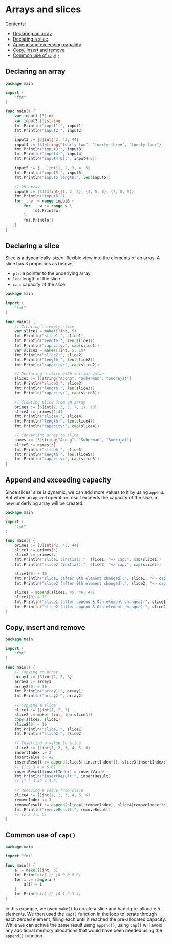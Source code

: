 # Arrays and slices

Contents:

- [Declaring an array](#declaring-an-array)
- [Declaring a slice](#declaring-a-slice)
- [Append and exceeding capacity](#append-and-exceeding-capacity)
- [Copy, insert and remove](#copy-insert-and-remove)
- [Common use of `cap()`](#common-use-of-cap)

## Declaring an array

```go
package main

import (
	"fmt"
)

func main() {
	var input1 [3]int
	var input2 [3]string
	fmt.Println("input1:", input1)
	fmt.Println("input2:", input2)

	input3 := [3]int{42, 43, 44}
	input4 := [3]string{"fourty-two", "fourty-three", "fourty-four"}
	fmt.Println("input3:", input3)
	fmt.Println("input4:", input4)
	fmt.Println("input4[0]:", input4[0])

	input5 := [...]int{1, 2, 3, 4, 5}
	fmt.Println("input5:", input5)
	fmt.Println("input5 length:", len(input5))

	// 2D array
	input6 := [3][3]int{{1, 2, 3}, {4, 5, 6}, {7, 8, 9}}
	fmt.Println("input6:")
	for _, v := range input6 {
		for _, w := range v {
			fmt.Print(w)
		}
		fmt.Println()
	}
}
```

## Declaring a slice

Slice is a dynamically-sized, flexible view into the elements of an array. A slice has 3 properties as below:

- `ptr`: a pointer to the underlying array
- `len`: length of the slice
- `cap`: capacity of the slice

```go
package main

import (
	"fmt"
)

func main() {
	// Creating an empty slice
	var slice1 = make([]int, 5)
	fmt.Println("slice1:", slice1)
	fmt.Println("length:", len(slice1))
	fmt.Println("capacity:", cap(slice1))
	var slice2 = make([]int, 5, 10)
	fmt.Println("slice2:", slice2)
	fmt.Println("length:", len(slice2))
	fmt.Println("capacity:", cap(slice2))

	// Declaring a slice with initial value
	slice3 := []string{"Acong", "Suherman", "Sudrajat"}
	fmt.Println("slice3:", slice3)
	fmt.Println("length:", len(slice3))
	fmt.Println("capacity:", cap(slice3))

	// Creating slice from an array
	primes := [6]int{2, 3, 5, 7, 11, 13}
	slice4 := primes[1:4]
	fmt.Println("slice4:", slice4)
	fmt.Println("length:", len(slice4))
	fmt.Println("capacity:", cap(slice4))

	// Converting array to slice
	names := [3]string{"Acong", "Suherman", "Sudrajat"}
	slice5 := names[:]
	fmt.Println("slice5:", slice5)
	fmt.Println("length:", len(slice5))
	fmt.Println("capacity:", cap(slice5))
}
```

## Append and exceeding capacity

Since slices' size is dynamic, we can add more values to it by using `append`. But when an `append` operation result exceeds the capacity of the slice, a new underlying array will be created.

```go
package main

import (
	"fmt"
)

func main() {
	primes := [3]int{42, 43, 44}
	slice1 := primes[:]
	slice2 := primes[:]
	fmt.Println("slice1 (initial):", slice1, "=> cap:", cap(slice1))
	fmt.Println("slice2 (initial):", slice2, "=> cap:", cap(slice2))

	slice1[0] = 10
	fmt.Println("slice1 (after 0th element changed):", slice1, "=> cap:", cap(slice1))
	fmt.Println("slice2 (after 0th element changed):", slice2, "=> cap:", cap(slice2))

	slice1 = append(slice1, 45, 46, 47)
	slice1[0] = 11
	fmt.Println("slice1 (after append & 0th element changed):", slice1, "=> cap:", cap(slice1))
	fmt.Println("slice2 (after append & 0th element changed):", slice2, "=> cap:", cap(slice2))
}
```

## Copy, insert and remove

```go
package main

import (
	"fmt"
)

func main() {
	// Copying an array
	array1 := [3]int{1, 2, 3}
	array2 := array1
	array2[0] = 10
	fmt.Println("array1:", array1)
	fmt.Println("array2:", array2)

	// Copying a slice
	slice1 := []int{1, 2, 3}
	slice2 := make([]int, len(slice1))
	copy(slice2, slice1)
	slice2[0] = 10
	fmt.Println("slice1:", slice1)
	fmt.Println("slice2:", slice2)

	// Inserting a value to slice
	slice3 := []int{1, 2, 3, 4, 5, 6}
	insertIndex := 3
	insertValue := 42
	insertResult := append(slice3[:insertIndex+1], slice3[insertIndex:]...)
	// [1 2 3 4 4 5 6]
	insertResult[insertIndex] = insertValue
	fmt.Println("insertResult:", insertResult)
	// [1 2 3 42 4 5 6]

	// Removing a value from slice
	slice4 := []int{1, 2, 3, 4, 5, 6}
	removeIndex := 3
	removeResult := append(slice4[:removeIndex], slice4[removeIndex+1:]...)
	fmt.Println("removeResult:", removeResult)
	// [1 2 3 5 6]
}
```

## Common use of `cap()`

```go
package main

import "fmt"

func main() {
	a := make([]int, 5)
	fmt.Println(a) // [0 0 0 0 0]
	for i := range a {
		a[i] = i
	}
	fmt.Println(a) // [0 1 2 3 4]
}
```

In this example, we used `make()` to create a slice and had it pre-allocate 5 elements. We then used the `cap()` function in the loop to iterate through each zeroed element, filling each until it reached the pre-allocated capacity. While we can achive the same result using `append()`, using `cap()` will avoid any additional memory allocations that would have been needed using the `append()` function.
